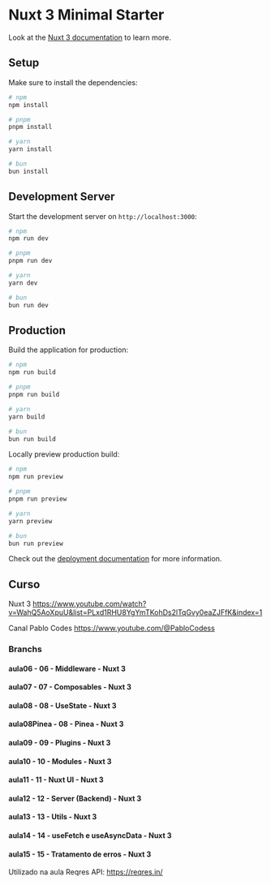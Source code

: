 # Nuxt 3 Minimal Starter

Look at the [Nuxt 3 documentation](https://nuxt.com/docs/getting-started/introduction) to learn more.

## Setup

Make sure to install the dependencies:

```bash
# npm
npm install

# pnpm
pnpm install

# yarn
yarn install

# bun
bun install
```

## Development Server

Start the development server on `http://localhost:3000`:

```bash
# npm
npm run dev

# pnpm
pnpm run dev

# yarn
yarn dev

# bun
bun run dev
```

## Production

Build the application for production:

```bash
# npm
npm run build

# pnpm
pnpm run build

# yarn
yarn build

# bun
bun run build
```

Locally preview production build:

```bash
# npm
npm run preview

# pnpm
pnpm run preview

# yarn
yarn preview

# bun
bun run preview
```

Check out the [deployment documentation](https://nuxt.com/docs/getting-started/deployment) for more information.

## Curso

Nuxt 3 
https://www.youtube.com/watch?v=WahQ5AoXpuU&list=PLxd1RHU8YgYmTKohDs2lTqGvy0eaZJFfK&index=1

Canal Pablo Codes
https://www.youtube.com/@PabloCodess


### Branchs
#### aula06 - 06 - Middleware - Nuxt 3
#### aula07 - 07 - Composables - Nuxt 3
#### aula08 - 08 - UseState - Nuxt 3
#### aula08Pinea - 08 - Pinea - Nuxt 3
#### aula09 - 09 - Plugins - Nuxt 3
#### aula10 - 10 - Modules - Nuxt 3
#### aula11 - 11 - Nuxt UI - Nuxt 3
#### aula12 - 12 - Server (Backend) - Nuxt 3
#### aula13 - 13 - Utils - Nuxt 3
#### aula14 - 14 - useFetch e useAsyncData - Nuxt 3
#### aula15 - 15 - Tratamento de erros - Nuxt 3
  Utilizado na aula
  Reqres API: https://reqres.in/